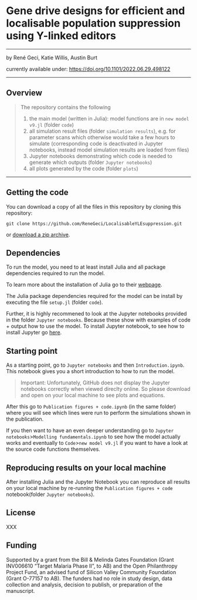 # Gene drive designs for efficient and localisable population suppression using Y-linked editors
___

by
René Geci,
Katie Willis,
Austin Burt

currently available under: https://doi.org/10.1101/2022.06.29.498122
___

## Overview

> The repository contains the following
> 1. the main model (written in Julia): model functions are in `new model v9.jl` (folder `code`)
> 2. all simulation result files (folder `simulation results`), e.g. for parameter scans which otherwise would take a few hours to simulate (corresponding code is deactivated in Jupyter notebooks, instead model simulation results are loaded from files)
> 3. Jupyter notebooks demonstrating which code is needed to generate which outputs (folder `Jupyter notebooks`)
> 4. all plots generated by the code (folder `plots`)
___


## Getting the code

You can download a copy of all the files in this repository by cloning this repository:

    git clone https://github.com/ReneGeci/LocalisableYLEsuppression.git

or [download a zip archive](https://github.com/ReneGeci/LocalisableYLEsuppression/archive/master.zip).


## Dependencies
To run the model, you need to at least install Julia and all package dependencies required to run the model.

To learn more about the installation of Julia go to their [webpage](https://julialang.org/downloads/).

The Julia package dependencies required for the model can be install by executing the file `setup.jl` (folder `code`).

Further, it is highly recommened to look at the Jupyter notebooks provided in the folder `Jupyter notebooks`. Because these show with examples of code + output how to use the model.
To install Jupyter notebook, to see how to install Jupyter go [here](https://jupyter.org/install).


## Starting point
As a starting point, go to `Jupyter notebooks` and then `Introduction.ipynb`. This notebook gives you a short introduction to how to run the model.

> Important: Unfortunately, GitHub does not display the Jupyter notebooks correctly when viewed direclty online. So please download and open on your local machine to see plots and equations.

After this go to `Publication figures + code.ipynb` (in the same folder) where you will see which lines were run to perform the simulations shown in the publication.

If you then want to have an even deeper understanding go to `Jupyter notebooks`>`Modelling fundamentals.ipynb` to see how the model actually works and eventually to `Code`>`new model v9.jl` if you want to have a look at the source code functions themselves.



## Reproducing results on your local machine

After installing Julia and the Jupyter Notebook you can reproduce all results on your local machine by re-running the `Publication figures + code` notebook(folder `Jupyter notebooks`).


## License

XXX


## Funding

Supported by a grant from the Bill & Melinda Gates Foundation (Grant INV006610 “Target Malaria Phase II”, to AB) and the Open Philanthropy Project Fund, an advised fund of Silicon Valley Community Foundation (Grant O-77157 to AB). The funders had no role in study design, data collection and analysis, decision to publish, or preparation of the manuscript.
